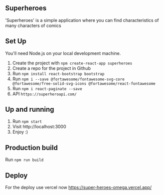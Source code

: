 ## Superheroes
'Superheroes' is a simple application where you can find characteristics of many characters of comics

## Set Up
You'll need Node.js on your local development machine.
1. Create the project with `npm create-react-app superheroes`
2. Create a repo for the project in Github
3. Run `npm install react-bootstrap bootstrap`
4. Run `npm i --save @fortawesome/fontawesome-svg-core  @fortawesome/free-solid-svg-icons @fortawesome/react-fontawesome`
5. Run `npm i react-paginate --save`
6. API `https://superheroapi.com/`

## Up and running
1. Run `npm start`
2. Visit http://localhost:3000
3. Enjoy :)

## Production build
Run `npm run build`

## Deploy 
For the deploy use vercel now
https://super-heroes-omega.vercel.app/
